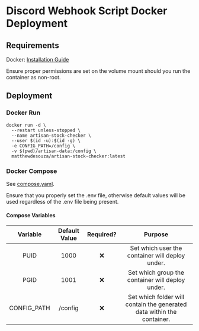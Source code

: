# Discord Webhook Script Docker Deployment

## Requirements

Docker: [Installation Guide](https://docs.docker.com/engine/install/)

Ensure proper permissions are set on the volume mount should you run the container as non-root.

## Deployment

### Docker Run

```shell
docker run -d \
  --restart unless-stopped \
  --name artisan-stock-checker \
  --user $(id -u):$(id -g) \
  -e CONFIG_PATH=/config \
  -v $(pwd)/artisan-data:/config \
  matthewdesouza/artisan-stock-checker:latest
```

### Docker Compose

See [compose.yaml](../compose.yaml).

Ensure that you properly set the .env file, otherwise default values will be used regardless of the .env file being present.

#### Compose Variables

| Variable | Default Value | Required? |                                Purpose                                 |
| :------: | :-----------: | :-------: |:----------------------------------------------------------------------:|
| PUID | 1000 | ❌ |            Set which user the container will deploy under.             |
| PGID | 1001 | ❌ |            Set which group the container will deploy under.            |
| CONFIG_PATH | /config | ❌ | Set which folder will contain the generated data within the container. |